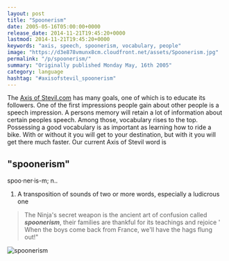 ```yaml
---
layout: post
title: "Spoonerism"
date: 2005-05-16T05:00:00+0000
release_date: 2014-11-21T19:45:20+0000
lastmod: 2014-11-21T19:45:20+0000
keywords: "axis, speech, spoonerism, vocabulary, people"
image: "https://d3e878vmunx8cm.cloudfront.net/assets/Spoonerism.jpg"
permalink: "/p/spoonerism/"
summary: "Originally published Monday May, 16th 2005"
category: language
hashtag: "#axisofstevil_spoonerism"
---
```


[id_1]: https://d3e878vmunx8cm.cloudfront.net/assets/Spoonerism.jpg "spoonerism"
The [Axis of Stevil.com](/ "Axis of Stevil.com") has many goals, one of which is to educate its followers. One of the first impressions people gain about other people is a speech impression. A persons memory will retain a lot of information about certain peoples speech. Among those, vocabulary rises to the top. Possessing a good vocabulary is as important as learning how to ride a bike. With or without it you will get to your destination, but with it you will get there much faster. Our current Axis of Stevil word is

## "spoonerism" ##

spoo·ner·is-m; n..

1. A transposition of sounds of two or more words, especially a ludicrous one
 
> The Ninja's secret weapon is the ancient art of confusion called ***spoonerism***, their families are thankful for its teachings and rejoice ' When the boys come back from France, we'll have the hags flung out!"

![spoonerism][id_1]
